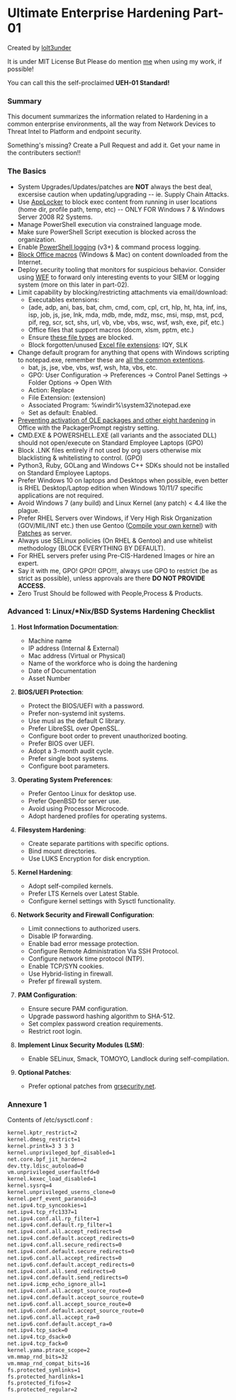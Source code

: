 # Ultimate Enterprise Hardening Part-01

Created by [lolt3under](https://www.linkedin.com/in/achintya-vatsraj-7494111b4/) 

It is under MIT License But Please do mention [me](https://www.linkedin.com/in/achintya-vatsraj-7494111b4/) when using my work, if possible!

You can call this the self-proclaimed **UEH-01 Standard!**

### Summary

This document summarizes the information related to Hardening in a common enterprise environments, all the way from Network Devices to Threat Intel to Platform and endpoint security.

Something's missing? Create a Pull Request and add it. Get your name in the contributers section!!

### The Basics

- System Upgrades/Updates/patches are **NOT** always the best deal, excersise caution when updating/upgrading -- ie. Supply Chain Attacks.
- Use [AppLocker](https://technet.microsoft.com/en-us/library/dd759117(v=ws.11).aspx) to block exec content from running in user locations (home dir, profile path, temp, etc) -- ONLY FOR Windows 7 & Windows Server 2008 R2 Systems.
- Manage PowerShell execution via constrained language mode.
- Make sure PowerShell Script execution is blocked across the organization.
- Enable [PowerShell logging](https://www.fireeye.com/blog/threat-research/2016/02/greater_visibilityt.html) (v3+) & command process logging.
- [Block Office macros](https://blogs.technet.microsoft.com/mmpc/2016/03/22/new-feature-in-office-2016-can-block-macros-and-help-prevent-infection/) (Windows & Mac) on content downloaded from the Internet.
- Deploy security tooling that monitors for suspicious behavior. Consider using [WEF](https://blogs.technet.microsoft.com/jepayne/2015/11/23/monitoring-what-matters-windows-event-forwarding-for-everyone-even-if-you-already-have-a-siem/) to forward only interesting events to your SIEM or logging system (more on this later in part-02).
- Limit capability by blocking/restricting attachments via email/download:
	-  Executables extensions:
	-  (ade, adp, ani, bas, bat, chm, cmd, com, cpl,
crt, hlp, ht, hta, inf, ins, isp, job, js, jse, lnk, mda, mdb,
mde, mdz, msc, msi, msp, mst, pcd, pif, reg, scr, sct, shs,
url, vb, vbe, vbs, wsc, wsf, wsh, exe, pif, etc.)
	- Office files that support macros (docm, xlsm, pptm, etc.)
	-  Ensure [these file types](https://support.office.com/en-us/article/blocked-attachments-in-outlook-434752e1-02d3-4e90-9124-8b81e49a8519) are blocked.
	-  Block forgotten/unused [Excel file extensions](https://www.vmray.com/cyber-security-blog/forgotten-ms-office-features-used-deliver-malware/): IQY, SLK
-  Change default program for anything that opens with Windows scripting to notepad.exe, remember these are [all the common extentions](https://support.microsoft.com/en-us/windows/common-file-name-extensions-in-windows-da4a4430-8e76-89c5-59f7-1cdbbc75cb01).
	- bat, js, jse, vbe, vbs, wsf, wsh, hta, vbs, etc.
	- GPO: User Configuration -> Preferences -> Control Panel Settings -> Folder Options -> Open With
	-  Action: Replace
	-  File Extension: (extension)
	-  Associated Program: %windir%\system32\notepad.exe
	-  Set as default: Enabled.
- [Preventing activation of OLE packages and other eight hardening](https://learn.microsoft.com/en-us/compliance/essential-eight/e8-app-harden) in Office with the PackagerPrompt registry setting.
- CMD.EXE & POWERSHELL.EXE (all variants and the associated DLL) should not open/execute on Standard Employee Laptops (GPO)
- Block .LNK files entirely if not used by org users otherwise mix blacklisting & whitelisting to control. (GPO)
- Python3, Ruby, GOLang and Windows C++ SDKs should not be installed on Standard Employee Laptops.
- Prefer Windows 10 on laptops and Desktops when possible, even better is RHEL Desktop/Laptop edition when Windows 10/11/7 specific applications are not required.
- Avoid Windows 7 (any build) and Linux Kernel (any patch) < 4.4 like the plague.
- Prefer RHEL Servers over Windows, if Very High Risk Organization (GOV/MIL/INT etc.) then use Gentoo ([Compile your own kernel](https://www.odi.ch/prog/kernel-config.php)) with [Patches](https://grsecurity.net/features) as server. 
- Always use SELinux policies (On RHEL & Gentoo) and use whitelist methodology (BLOCK EVERYTHING BY DEFAULT).
- For RHEL servers prefer using Pre-CIS-Hardened Images or hire an expert. 
- Say it with me, GPO! GPO!! GPO!!!, always use GPO to restrict (be as strict as possible), unless approvals are there **DO NOT PROVIDE ACCESS.**
- Zero Trust Should be followed with People,Process & Products.

### Advanced 1: Linux/*Nix/BSD Systems Hardening Checklist

1. **Host Information Documentation**:
   - Machine name
   - IP address (Internal & External)
   - Mac address (Virtual or Physical)
   - Name of the workforce who is doing the hardening
   - Date of Documentation
   - Asset Number

2. **BIOS/UEFI Protection**:
   - Protect the BIOS/UEFI with a password.
   - Prefer non-systemd init systems.
   - Use musl as the default C library.
   - Prefer LibreSSL over OpenSSL.
   - Configure boot order to prevent unauthorized booting.
   - Prefer BIOS over UEFI.
   - Adopt a 3-month audit cycle.
   - Prefer single boot systems.
   - Configure boot parameters.

3. **Operating System Preferences**:
   - Prefer Gentoo Linux for desktop use.
   - Prefer OpenBSD for server use.
   - Avoid using Processor Microcode.
   - Adopt hardened profiles for operating systems.

4. **Filesystem Hardening**:
   - Create separate partitions with specific options.
   - Bind mount directories.
   - Use LUKS Encryption for disk encryption.

5. **Kernel Hardening**:
   - Adopt self-compiled kernels.
   - Prefer LTS Kernels over Latest Stable.
   - Configure kernel settings with Sysctl functionality.

6. **Network Security and Firewall Configuration**:
   - Limit connections to authorized users.
   - Disable IP forwarding.
   - Enable bad error message protection.
   - Configure Remote Administration Via SSH Protocol.
   - Configure network time protocol (NTP).
   - Enable TCP/SYN cookies.
   - Use Hybrid-listing in firewall.
   - Prefer pf firewall system.

7. **PAM Configuration**:
   - Ensure secure PAM configuration.
   - Upgrade password hashing algorithm to SHA-512.
   - Set complex password creation requirements.
   - Restrict root login.

8. **Implement Linux Security Modules (LSM)**:
   - Enable SELinux, Smack, TOMOYO, Landlock during self-compilation.

9. **Optional Patches**:
   - Prefer optional patches from [grsecurity.net](https://grsecurity.net/).

### Annexure 1

Contents of /etc/sysctl.conf :
```sh
kernel.kptr_restrict=2 
kernel.dmesg_restrict=1
kernel.printk=3 3 3 3 
kernel.unprivileged_bpf_disabled=1 
net.core.bpf_jit_harden=2 
dev.tty.ldisc_autoload=0 
vm.unprivileged_userfaultfd=0 
kernel.kexec_load_disabled=1 
kernel.sysrq=4 
kernel.unprivileged_userns_clone=0 
kernel.perf_event_paranoid=3 
net.ipv4.tcp_syncookies=1 
net.ipv4.tcp_rfc1337=1 
net.ipv4.conf.all.rp_filter=1 
net.ipv4.conf.default.rp_filter=1 
net.ipv4.conf.all.accept_redirects=0
net.ipv4.conf.default.accept_redirects=0
net.ipv4.conf.all.secure_redirects=0 
net.ipv4.conf.default.secure_redirects=0 
net.ipv6.conf.all.accept_redirects=0 
net.ipv6.conf.default.accept_redirects=0 
net.ipv4.conf.all.send_redirects=0 
net.ipv4.conf.default.send_redirects=0 
net.ipv4.icmp_echo_ignore_all=1 
net.ipv4.conf.all.accept_source_route=0 
net.ipv4.conf.default.accept_source_route=0 
net.ipv6.conf.all.accept_source_route=0 
net.ipv6.conf.default.accept_source_route=0 
net.ipv6.conf.all.accept_ra=0 
net.ipv6.conf.default.accept_ra=0 
net.ipv4.tcp_sack=0
net.ipv4.tcp_dsack=0 
net.ipv4.tcp_fack=0 
kernel.yama.ptrace_scope=2
vm.mmap_rnd_bits=32 
vm.mmap_rnd_compat_bits=16 
fs.protected_symlinks=1 
fs.protected_hardlinks=1 
fs.protected_fifos=2 
fs.protected_regular=2
```